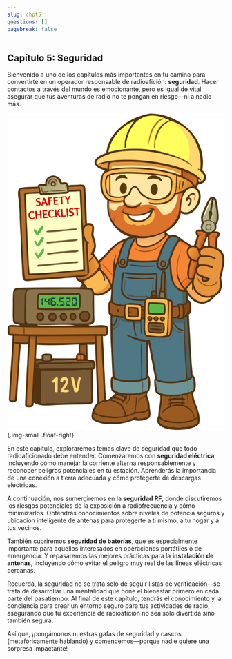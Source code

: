 ```yaml
---
slug: chpt5
questions: []
pagebreak: false
---
```


## Capítulo 5: Seguridad

Bienvenido a uno de los capítulos más importantes en tu camino para convertirte en un operador responsable de radioafición: **seguridad**. Hacer contactos a través del mundo es emocionante, pero es igual de vital asegurar que tus aventuras de radio no te pongan en riesgo—ni a nadie más.

![Ilustración de una persona con equipo de seguridad sosteniendo una lista de verificación de seguridad](../../../images/safety-ben.svg)
{.img-small .float-right}

En este capítulo, exploraremos temas clave de seguridad que todo radioaficionado debe entender. Comenzaremos con **seguridad eléctrica**, incluyendo cómo manejar la corriente alterna responsablemente y reconocer peligros potenciales en tu estación. Aprenderás la importancia de una conexión a tierra adecuada y cómo protegerte de descargas eléctricas.

A continuación, nos sumergiremos en la **seguridad RF**, donde discutiremos los riesgos potenciales de la exposición a radiofrecuencia y cómo minimizarlos. Obtendrás conocimientos sobre niveles de potencia seguros y ubicación inteligente de antenas para protegerte a ti mismo, a tu hogar y a tus vecinos.

También cubriremos **seguridad de baterías**, que es especialmente importante para aquellos interesados en operaciones portátiles o de emergencia. Y repasaremos las mejores prácticas para la **instalación de antenas**, incluyendo cómo evitar el peligro muy real de las líneas eléctricas cercanas.

Recuerda, la seguridad no se trata solo de seguir listas de verificación—se trata de desarrollar una mentalidad que pone el bienestar primero en cada parte del pasatiempo. Al final de este capítulo, tendrás el conocimiento y la conciencia para crear un entorno seguro para tus actividades de radio, asegurando que tu experiencia de radioafición no sea solo divertida sino también segura.

Así que, ¡pongámonos nuestras gafas de seguridad y cascos (metafóricamente hablando) y comencemos—porque nadie quiere una sorpresa impactante!